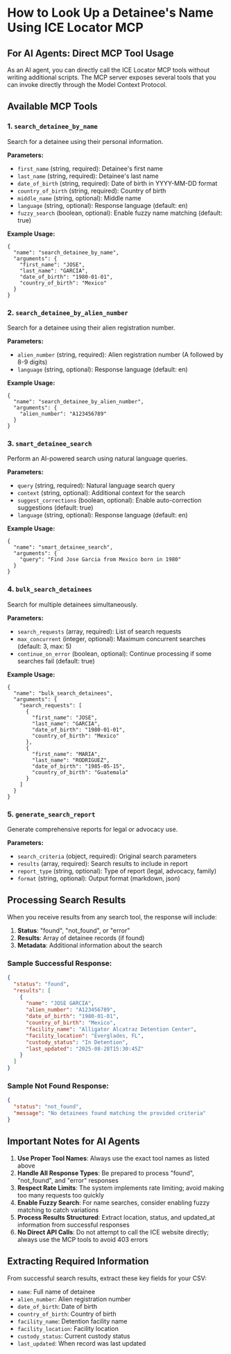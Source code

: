 # How to Look Up a Detainee's Name Using ICE Locator MCP

## For AI Agents: Direct MCP Tool Usage

As an AI agent, you can directly call the ICE Locator MCP tools without writing additional scripts. The MCP server exposes several tools that you can invoke directly through the Model Context Protocol.

## Available MCP Tools

### 1. `search_detainee_by_name`
Search for a detainee using their personal information.

**Parameters:**
- `first_name` (string, required): Detainee's first name
- `last_name` (string, required): Detainee's last name
- `date_of_birth` (string, required): Date of birth in YYYY-MM-DD format
- `country_of_birth` (string, required): Country of birth
- `middle_name` (string, optional): Middle name
- `language` (string, optional): Response language (default: en)
- `fuzzy_search` (boolean, optional): Enable fuzzy name matching (default: true)

**Example Usage:**
```
{
  "name": "search_detainee_by_name",
  "arguments": {
    "first_name": "JOSE",
    "last_name": "GARCIA",
    "date_of_birth": "1980-01-01",
    "country_of_birth": "Mexico"
  }
}
```

### 2. `search_detainee_by_alien_number`
Search for a detainee using their alien registration number.

**Parameters:**
- `alien_number` (string, required): Alien registration number (A followed by 8-9 digits)
- `language` (string, optional): Response language (default: en)

**Example Usage:**
```
{
  "name": "search_detainee_by_alien_number",
  "arguments": {
    "alien_number": "A123456789"
  }
}
```

### 3. `smart_detainee_search`
Perform an AI-powered search using natural language queries.

**Parameters:**
- `query` (string, required): Natural language search query
- `context` (string, optional): Additional context for the search
- `suggest_corrections` (boolean, optional): Enable auto-correction suggestions (default: true)
- `language` (string, optional): Response language (default: en)

**Example Usage:**
```
{
  "name": "smart_detainee_search",
  "arguments": {
    "query": "Find Jose Garcia from Mexico born in 1980"
  }
}
```

### 4. `bulk_search_detainees`
Search for multiple detainees simultaneously.

**Parameters:**
- `search_requests` (array, required): List of search requests
- `max_concurrent` (integer, optional): Maximum concurrent searches (default: 3, max: 5)
- `continue_on_error` (boolean, optional): Continue processing if some searches fail (default: true)

**Example Usage:**
```
{
  "name": "bulk_search_detainees",
  "arguments": {
    "search_requests": [
      {
        "first_name": "JOSE",
        "last_name": "GARCIA",
        "date_of_birth": "1980-01-01",
        "country_of_birth": "Mexico"
      },
      {
        "first_name": "MARIA",
        "last_name": "RODRIGUEZ",
        "date_of_birth": "1985-05-15",
        "country_of_birth": "Guatemala"
      }
    ]
  }
}
```

### 5. `generate_search_report`
Generate comprehensive reports for legal or advocacy use.

**Parameters:**
- `search_criteria` (object, required): Original search parameters
- `results` (array, required): Search results to include in report
- `report_type` (string, optional): Type of report (legal, advocacy, family)
- `format` (string, optional): Output format (markdown, json)

## Processing Search Results

When you receive results from any search tool, the response will include:

1. **Status**: "found", "not_found", or "error"
2. **Results**: Array of detainee records (if found)
3. **Metadata**: Additional information about the search

### Sample Successful Response:
```json
{
  "status": "found",
  "results": [
    {
      "name": "JOSE GARCIA",
      "alien_number": "A123456789",
      "date_of_birth": "1980-01-01",
      "country_of_birth": "Mexico",
      "facility_name": "Alligator Alcatraz Detention Center",
      "facility_location": "Everglades, FL",
      "custody_status": "In Detention",
      "last_updated": "2025-08-28T15:30:45Z"
    }
  ]
}
```

### Sample Not Found Response:
```json
{
  "status": "not_found",
  "message": "No detainees found matching the provided criteria"
}
```

## Important Notes for AI Agents

1. **Use Proper Tool Names**: Always use the exact tool names as listed above
2. **Handle All Response Types**: Be prepared to process "found", "not_found", and "error" responses
3. **Respect Rate Limits**: The system implements rate limiting; avoid making too many requests too quickly
4. **Enable Fuzzy Search**: For name searches, consider enabling fuzzy matching to catch variations
5. **Process Results Structured**: Extract location, status, and updated_at information from successful responses
6. **No Direct API Calls**: Do not attempt to call the ICE website directly; always use the MCP tools to avoid 403 errors

## Extracting Required Information

From successful search results, extract these key fields for your CSV:
- `name`: Full name of detainee
- `alien_number`: Alien registration number
- `date_of_birth`: Date of birth
- `country_of_birth`: Country of birth
- `facility_name`: Detention facility name
- `facility_location`: Facility location
- `custody_status`: Current custody status
- `last_updated`: When record was last updated